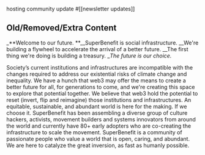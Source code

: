 hosting community update #[[newsletter updates]] 
## Old/Removed/Extra Content
_**Welcome to our future.
**__SuperBenefit is social infrastructure.
__We're building a flywheel to accelerate the arrival of a better future.
__The first thing we're doing is building a treasury.
__The future is our choice._

Society’s current institutions and infrastructures are incompatible with the changes required to address our existential risks of climate change and inequality. We have a hunch that web3 may offer the means to create a better future for all, for generations to come, and we're creating this space to explore that potential together. We believe that web3 hold the potential to reset (invert, flip and reimagine) those institutions and infrastructures. An equitable, sustainable, and abundant world is here for the making. If we choose it.
SuperBenefit has been assembling a diverse group of culture hackers, activists, movement builders and systems innovators from around the world and currently have 80+ early adopters who are co-creating the infrastructure to scale the movement. SuperBenefit is a community of passionate people who value a world that is open, caring, and abundant. We are here to catalyze the great inversion, as fast as humanly possible.
